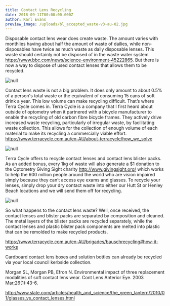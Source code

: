 ```yaml
---
title: Contact Lens Recycling
date: 2018-09-11T00:00:00.000Z
author: Karl Evans
preview_image: /uploads/bl_accepted_waste-v3-au-02.jpg
---
```

Disposable contact lens wear does create waste. The amount varies with monthlies having about half the amount of waste of dailies, while non-disposables have twice as much waste as daily disposable lenses. This waste should certainly not be disposed of in the waste water system  https://www.bbc.com/news/science-environment-45222865. But there is now a way to dispose of used contact lenses that allows them to be recycled. 

![null](/uploads/bl_accepted_waste-v3-au-02.jpg)

Contact lens waste is not a big problem. It does only amount to about 0.5% of a person's total waste or the equivalent of consuming 15 cans of soft drink a year. This low volume can make recycling difficult. That’s where Terra Cycle comes in. Terra Cycle is a company that I first heard about outside of optometry when it partnered with a bicycle manufacturer to enable the recycling of old carbon fibre bicycle frames. They actively drive increased waste recycling, particularly of irregular waste, by facilitating waste collection. This allows for the collection of enough volume of each material to make its recycling a commercially viable effort. https://www.terracycle.com.au/en-AU/about-terracycle/how_we_solve

![null](/uploads/optometry_giving_sight_logo.jpg)

Terra Cycle offers to recycle contact lenses and contact lens blister packs. As an added bonus, every 1kg of waste will also generate a $1 donation to the Optometry Giving Sight charity http://www.givingsight.org/ which works to help the 600 million people around the world who are vision impaired simply because they can’t access eye exams and glasses. To recycle your lenses, simply drop your dry contact waste into either our Hutt St or Henley Beach locations and we will send them off for recycling.

![null](/uploads/what_happens_to_the_waste.jpg)

So what happens to the contact lens waste? Well, once received, the contact lenses and blister packs are separated by composition and cleaned. The metal layers of the blister packs are recycled separately, while the contact lenses and plastic blister pack components are melted into plastic that can be remolded to make recycled products.

https://www.terracycle.com.au/en-AU/brigades/bauschrecycling#how-it-works

Cardboard contact lens boxes and solution bottles can already be recycled via your local council kerbside collection.

Morgan SL, Morgan PB, Efron N. Environmental impact of three replacement modalities of soft contact lens wear. Cont Lens Anterior Eye. 2003 Mar;26(1):43-6.

http://www.slate.com/articles/health_and_science/the_green_lantern/2010/01/glasses_vs_contact_lenses.html
